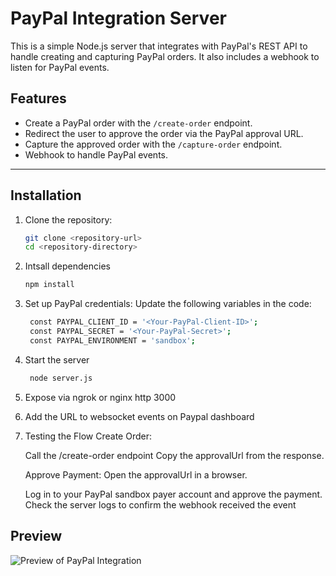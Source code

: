 # PayPal Integration Server

This is a simple Node.js server that integrates with PayPal's REST API to handle creating and capturing PayPal orders. It also includes a webhook to listen for PayPal events.

## Features
- Create a PayPal order with the `/create-order` endpoint.
- Redirect the user to approve the order via the PayPal approval URL.
- Capture the approved order with the `/capture-order` endpoint.
- Webhook to handle PayPal events.

---

## Installation

1. Clone the repository:
   ```bash
   git clone <repository-url>
   cd <repository-directory>
2. Intsall dependencies
   ```bash
   npm install
3. Set up PayPal credentials: Update the following variables in the code:
   ```bash
    const PAYPAL_CLIENT_ID = '<Your-PayPal-Client-ID>';
    const PAYPAL_SECRET = '<Your-PayPal-Secret>';
    const PAYPAL_ENVIRONMENT = 'sandbox';
4. Start the server 
   ```bash
    node server.js
5. Expose via ngrok or nginx http 3000
6. Add the URL to websocket events on Paypal dashboard
7. Testing the Flow
      Create Order:
   
      Call the /create-order endpoint
      Copy the approvalUrl from the response.
   
      Approve Payment:
      Open the approvalUrl in a browser.

      Log in to your PayPal sandbox payer account and approve the payment.
      Check the server logs to confirm the webhook received the event
   
## Preview

![Preview of PayPal Integration](./Screenshot%202024-12-03%20at%206.24.31%20PM.png)

